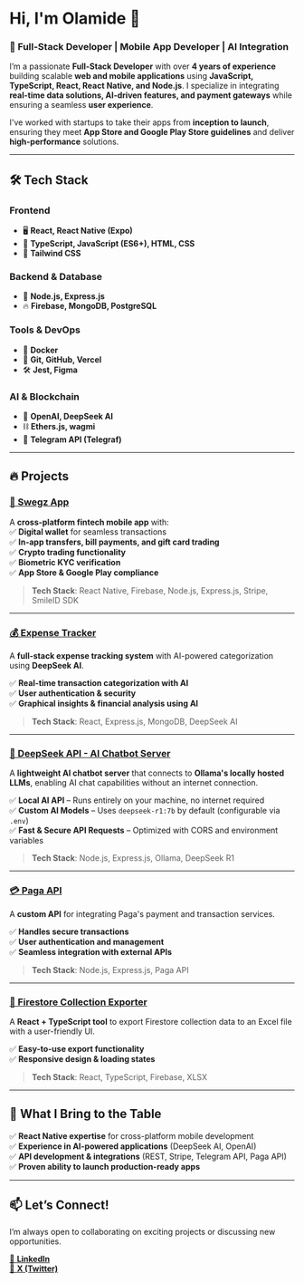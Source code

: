 # Hi, I'm Olamide 👋  

### 🚀 Full-Stack Developer | Mobile App Developer | AI Integration  

I’m a passionate **Full-Stack Developer** with over **4 years of experience** building scalable **web and mobile applications** using **JavaScript, TypeScript, React, React Native, and Node.js**. I specialize in integrating **real-time data solutions, AI-driven features, and payment gateways** while ensuring a seamless **user experience**.  

I've worked with startups to take their apps from **inception to launch**, ensuring they meet **App Store and Google Play Store guidelines** and deliver **high-performance** solutions.  

---

## 🛠️ Tech Stack  

### **Frontend**  
- 🖥️ **React, React Native (Expo)**  
- 📜 **TypeScript, JavaScript (ES6+), HTML, CSS**  
- 🎨 **Tailwind CSS**  

### **Backend & Database**  
- 🚀 **Node.js, Express.js**  
- 🔥 **Firebase, MongoDB, PostgreSQL**  

### **Tools & DevOps**  
- 🐳 **Docker**  
- 🔗 **Git, GitHub, Vercel**  
- 🛠️ **Jest, Figma**  

### **AI & Blockchain**  
- 🤖 **OpenAI, DeepSeek AI**  
- ⛓️ **Ethers.js, wagmi**  
- 📡 **Telegram API (Telegraf)**  

---

## 🔥 Projects  

### [🔹 Swegz App](https://apps.apple.com/ng/app/swegzapp/id6736983550)  
A **cross-platform fintech mobile app** with:  
✅ **Digital wallet** for seamless transactions  
✅ **In-app transfers, bill payments, and gift card trading**  
✅ **Crypto trading functionality**  
✅ **Biometric KYC verification**  
✅ **App Store & Google Play compliance**  

> **Tech Stack**: React Native, Firebase, Node.js, Express.js, Stripe, SmileID SDK  

---  

### [💰 Expense Tracker](https://github.com/akinmiday/expense-tracker)  
A **full-stack expense tracking system** with AI-powered categorization using **DeepSeek AI**.  

✅ **Real-time transaction categorization with AI**  
✅ **User authentication & security**  
✅ **Graphical insights & financial analysis using AI**  

> **Tech Stack**: React, Express.js, MongoDB, DeepSeek AI  

---  

### [🤖 DeepSeek API - AI Chatbot Server](https://github.com/akinmiday/deepseek-api)  
A **lightweight AI chatbot server** that connects to **Ollama's locally hosted LLMs**, enabling AI chat capabilities without an internet connection.  

✅ **Local AI API** – Runs entirely on your machine, no internet required  
✅ **Custom AI Models** – Uses `deepseek-r1:7b` by default (configurable via `.env`)  
✅ **Fast & Secure API Requests** – Optimized with CORS and environment variables  

> **Tech Stack**: Node.js, Express.js, Ollama, DeepSeek R1  

---

### [💳 Paga API](https://github.com/akinmiday/pagaApi)  
A **custom API** for integrating Paga's payment and transaction services.  

✅ **Handles secure transactions**  
✅ **User authentication and management**  
✅ **Seamless integration with external APIs**  

> **Tech Stack**: Node.js, Express.js, Paga API  

---

### [📂 Firestore Collection Exporter](https://github.com/akinmiday/firebase-database-exporter)  
A **React + TypeScript tool** to export Firestore collection data to an Excel file with a user-friendly UI.  

✅ **Easy-to-use export functionality**  
✅ **Responsive design & loading states**  

> **Tech Stack**: React, TypeScript, Firebase, XLSX  

---  


## 🚀 What I Bring to the Table  
✅ **React Native expertise** for cross-platform mobile development  
✅ **Experience in AI-powered applications** (DeepSeek AI, OpenAI)  
✅ **API development & integrations** (REST, Stripe, Telegram API, Paga API)  
✅ **Proven ability to launch production-ready apps**  

---

## 📫 Let’s Connect!  
I’m always open to collaborating on exciting projects or discussing new opportunities.  
 
[🔗 **LinkedIn**](https://linkedin.com/in/olamide-akinola-53946a1a1)  
[🔗 **X (Twitter)**](https://x.com/akinmiday)  
